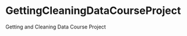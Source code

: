 GettingCleaningDataCourseProject
================================

Getting and Cleaning Data Course Project
